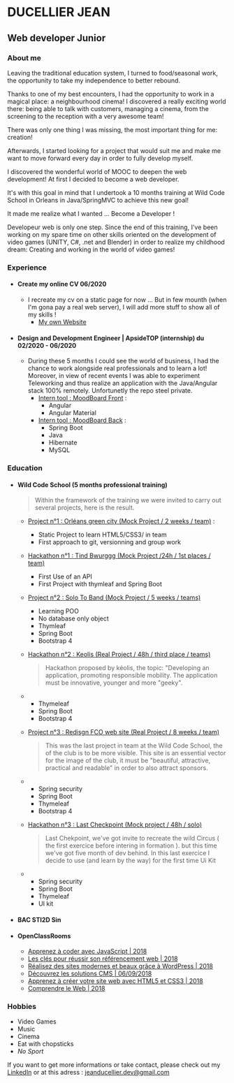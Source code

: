# DUCELLIER JEAN    
## Web developer Junior   
 ### About me  
 Leaving the traditional education system, I turned to food/seasonal work, the opportunity to take my independence to better rebound.

Thanks to one of my best encounters, I had the opportunity to work in a magical place: a neighbourhood cinema! I discovered a really exciting world there: being able to talk with customers, managing a cinema, from the screening to the reception with a very awesome team!

There was only one thing I was missing, the most important thing for me: creation!

Afterwards, I started looking for a project that would suit me and make me want to move forward every day in order to fully develop myself.

I discovered the wonderful world of MOOC to deepen the web development! At first I decided to become a web developer.

It's with this goal in mind that I undertook a 10 months training at Wild Code School in Orleans in Java/SpringMVC to achieve this new goal!

It made me realize what I wanted ... Become a Developer !

Developeur web is only one step. Since the end of this training, I've been working on my spare time on other skills oriented on the development of video games (UNITY, C#, .net and Blender) in order to realize my childhood dream:
Creating and working in the world of video games!
   
### Experience
  * #### **Create my online CV 06/2020**
    * I recreate my cv on a static page for now ... But in few mounth (when I'm gona pay a real web server), I will add more stuff to show all of my skills !
      * [My own Website](https://cyanurzz.github.io/CV/)
  * #### **Design and Development Engineer | ApsideTOP  (internship) du 02/2020 - 06/2020**
    * During these 5 months I could see the world of business, I had the chance to work alongside real professionals and to learn a lot! 
      Moreover, in view of recent events I was able to experiment Teleworking and thus realize an application with the Java/Angular stack 100% remotely. Unfortunetly the repo steel private.
      * [Intern tool : MoodBoard Front](https://gitlab.com/Cyanurzz/moodboard) :
        * Angular
        * Angular Material
      * [Intern tool : MoodBoard Back](https://gitlab.com/Cyanurzz/moodboardrestfull) :
        * Spring Boot
        * Java
        * Hibernate
        * MySQL
    
### Education
* #### Wild Code School (5 months professional training)
  > Within the framework of the training we were invited to carry out several projects, here is the result. 

  * [Project n°1 : Orléans green city (Mock Project / 2 weeks / team)](https://github.com/JDucellier/WCS-sept2019-java-Orleans_green_city) :   
    * Static Project to learn HTML5/CSS3/ in team
    * First approach to git, versionning and group work 
  * [Hackathon n°1 : Tind Bwurggg (Mock Project /24h / 1st places / team)](https://github.com/JDucellier/WCS-sept2019-java-1st_Hackathon_TindBwurgg10-2019)
    * First Use of an API 
    * First Project with thymleaf and Spring Boot
  * [Project n°2 : Solo To Band (Mock Project / 5 weeks / teams)](https://github.com/JDucellier/WCS-sept2019-java-solotoband_public)
    * Learning POO
    * No database only object
    * Thymleaf
    * Spring Boot
    * Bootstrap 4
  * [Hackathon n°2 : Keolis (Real Project / 48h / third place / teams)](https://github.com/JDucellier/WCS-sept2019-java-hackaton3)  
      > Hackathon proposed by kéolis, the topic: "Developing an application, promoting responsible mobility.  The application must be innovative, younger and more "geeky".
  * 
    * Thymeleaf
    * Spring Boot
    * Bootstrap 4
    
  * [Project n°3 : Redisgn FCO web site (Real Project / 8 weeks / team)](https://github.com/JDucellier/WCS-sept2019-java-fco_public)
     
     >  This was the last project in team at the Wild Code School, the of the club is to be more visible. This site is an essential vector for the image of the club, it must be "beautiful, attractive, practical and readable" in order to also attract sponsors.
  * 
    * Spring security
    * Spring Boot
    * Thymeleaf
    * Bootstrap 4
    
  * [Hackathon n°3 : Last Checkpoint (Mock project / 48h / solo)](https://github.com/JDucellier/WCS-sept2019-java-Last_Checkpoint_29Janvier)
     >Last Chekpoint, we've got invite to recreate the wild Circus ( the first exercice before intering in formation ).  but this time we've got five month of dev behind. In this last exercice I decide to use (and learn by the way) for the first time Ui Kit
  * 
    * Spring security
    * Spring Boot
    * Thymeleaf
    * UI kit
   
* #### BAC STI2D Sin
* #### OpenClassRooms
  * [Apprenez à coder avec JavaScript | 2018](https://openclassrooms.com/fr/course-certificates/3854839978)
  * [Les clés pour réussir son référencement web | 2018](https://openclassrooms.com/fr/course-certificates/7242238968)
  * [Réalisez des sites modernes et beaux grâce à WordPress | 2018](https://openclassrooms.com/fr/courses/3504421-realisez-des-sites-modernes-et-beaux-grace-a-wordpress)
  * [Découvrez les solutions CMS | 06/09/2018](https://openclassrooms.com/fr/course-certificates/7174690216)
  * [Apprenez à créer votre site web avec HTML5 et CSS3 | 2018](https://openclassrooms.com/fr/course-certificates/4368797406)
  * [Comprendre le Web | 2018](https://openclassrooms.com/fr/course-certificates/6455738640)

### Hobbies
  * Video Games
  * Music
  * Cinema
  * Eat with chopsticks
  * _No Sport_
  
 If you want to get more informations or take contact, please check out my [LinkedIn](https://www.linkedin.com/in/jeanducellier/) or at this adress : jeanducellier.dev@gmail.com

